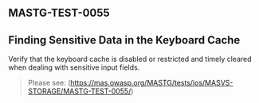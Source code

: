 ##  MASTG-TEST-0055

## Finding Sensitive Data in the Keyboard Cache

Verify that the keyboard cache is disabled or restricted and timely cleared when dealing with sensitive input fields.

> Please see: (https://mas.owasp.org/MASTG/tests/ios/MASVS-STORAGE/MASTG-TEST-0055/)